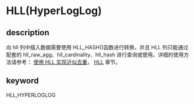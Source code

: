 # HLL(HyperLogLog)

## description

向 hll 列中插入数据需要使用 HLL_HASH()函数进行转换，并且 HLL 列只能通过配套的 hll_raw_agg、hll_cardinality、hll_hash 进行查询或使用。详细的使用方法请参考：
[使用 HLL 实现近似去重](../../../using_starrocks/Using_HLL.md)，
[HLL](../data-definition/HLL.md) 章节。

## keyword

HLL,HYPERLOGLOG
